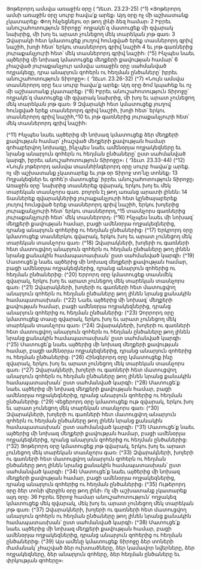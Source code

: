 
Յոթերորդ ամսվա առաջին օրը
( Ղեւտ. 23.23-25)
(^1) «Յոթերորդ ամսի առաջին օրը սուրբ հավա՛ք արեք։ Այդ օրը ոչ մի աշխատանք չկատարեք։ Փող հնչեցնելու օր թող
լինի ձեզ համար։ 2 Իբրեւ անուշահոտություն Տիրոջը՝ ողջակե՛զ մատուցեք մի զվարակ նախրից, մի խոյ եւ արատ
չունեցող մեկ տարեկան յոթ գառ։ 3 Զվարակի հետ կմատուցեք յուղով հունցված երեք տասներորդ գրիվ նաշիհ, խոյի
հետ՝ երկու տասներորդ գրիվ նաշիհ 4 եւ յոթ գառներից յուրաքանչյուրի հետ՝ մեկ տասներորդ գրիվ նաշիհ։
(^5) Ինչպես նաեւ այծերից մի նոխազ կմատուցեք մեղքերի քավության համար՝ 6 չհաշված յուրաքանչյուր ամսվա
առաջին օրը սահմանված ողջակեզը, դրա անարյուն զոհերն ու հեղման ընծաները՝ իբրեւ անուշահոտություն Տիրոջը»։
( _Ղեւտ_. 23.26-32)
(^7) «Նույն ամսվա տասներորդ օրը եւս սուրբ հավա՛ք արեք։ Այդ օրը ծոմ կպահեք եւ ոչ մի աշխատանք չկատարեք։
(^8) Իբրեւ անուշահոտություն Տիրոջը՝ ողջակե՛զ մատուցեք մի զվարակ նախրից, մի խոյ եւ արատ չունեցող մեկ տարեկան
յոթ գառ։ 9 Զվարակի հետ կմատուցեք յուղով հունցված երեք տասներորդ գրիվ նաշիհ, խոյի հետ՝ երկու տասներորդ
գրիվ նաշիհ,^10 եւ յոթ գառներից յուրաքանչյուրի հետ՝ մեկ տասներորդ գրիվ նաշիհ։


(^11) Ինչպես նաեւ այծերից մի նոխազ կմատուցեք ձեր մեղքերի քավության համար՝ չհաշված մեղքերի քավության
համար զոհաբերվող նոխազը, ինչպես նաեւ ամենօրյա ողջակեզները եւ նրանց անարյուն զոհերն ու հեղման ընծաները՝
ըստ սահմանված կարգի, իբրեւ անուշահոտություն Տիրոջը»։
( _Ղեւտ_. 23.33-44)
(^12) «Նույն յոթերորդ ամսվա տասնհինգերորդ օրը սուրբ հավա՛ք արեք. ոչ մի աշխատանք չկատարեք եւ յոթ օր Տիրոջ
տո՛նը տոնեք։ 13 Ողջակեզներ եւ զոհե՛ր մատուցեք՝ իբրեւ անուշահոտություն Տիրոջը։
Առաջին օրը՝ նախրից տասներեք զվարակ, երկու խոյ եւ մեկ տարեկան տասնչորս գառ. բոլորն էլ թող առանց արատի
լինեն։ 14 Տասներեք զվարակներից յուրաքանչյուրի հետ կընծայաբերեք յուղով հունցված երեք տասներորդ գրիվ նաշիհ,
երկու խոյերից յուրաքանչյուրի հետ՝ երկու տասներորդ,^15 տասնչորս գառներից յուրաքանչյուրի հետ՝ մեկ տասներորդ։
(^16) Ինչպես նաեւ մի նոխազ՝ մեղքերի քավության համար, բացի ամենօրյա ողջակեզներից, դրանց անարյուն զոհերից
ու հեղման ընծաներից։
(^17) Երկրորդ օրը կմատուցեք տասներկու զվարակ, երկու խոյ եւ արատ չունեցող մեկ տարեկան տասնչորս գառ։
(^18) Զվարակների, խոյերի ու գառների հետ մատուցվող անարյուն զոհերն ու հեղման ընծաները թող լինեն նրանց
քանակին համապատասխան՝ ըստ սահմանված կարգի։
(^19) Մատուցե՛ք նաեւ այծերից մի նոխազ մեղքերի քավության համար, բացի ամենօրյա ողջակեզներից, դրանց
անարյուն զոհերից ու հեղման ընծաներից։
(^20) Երրորդ օրը կմատուցեք տասնմեկ զվարակ, երկու խոյ եւ արատ չունեցող մեկ տարեկան տասնչորս գառ։
(^21) Զվարակների, խոյերի ու գառների հետ մատուցվող անարյուն զոհերն ու հեղման ընծաները թող լինեն նրանց
քանակին համապատասխան։
(^22) Նաեւ այծերից մի նոխազ՝ մեղքերի քավության համար, բացի ամենօրյա ողջակեզներից, դրանց անարյուն զոհերից
ու հեղման ընծաներից։
(^23) Չորրորդ օրը կմատուցեք տասը զվարակ, երկու խոյ եւ արատ չունեցող մեկ տարեկան տասնչորս գառ։
(^24) Զվարակների, խոյերի ու գառների հետ մատուցվող անարյուն զոհերն ու հեղման ընծաները թող լինեն նրանց
քանակին համապատասխան՝ ըստ սահմանված կարգի։
(^25) Մատուցե՛ք նաեւ այծերից մի նոխազ մեղքերի քավության համար, բացի ամենօրյա ողջակեզներից, դրանց
անարյուն զոհերից ու հեղման ընծաներից։
(^26) Հինգերորդ օրը կմատուցեք ինը զվարակ, երկու խոյ եւ արատ չունեցող մեկ տարեկան տասնչորս գառ։
(^27) Զվարակների, խոյերի ու գառների հետ մատուցվող անարյուն զոհերն ու հեղման ընծաները թող լինեն նրանց
քանակին համապատասխան՝ ըստ սահմանված կարգի։
(^28) Մատուցե՛ք նաեւ այծերից մի նոխազ մեղքերի քավության համար, բացի ամենօրյա ողջակեզներից, դրանց
անարյուն զոհերից ու հեղման ընծաներից։
(^29) Վեցերորդ օրը կմատուցեք ութ զվարակ, երկու խոյ եւ արատ չունեցող մեկ տարեկան տասնչորս գառ։
(^30) Զվարակների, խոյերի ու գառների հետ մատուցվող անարյուն զոհերն ու հեղման ընծաները թող լինեն նրանց
քանակին համապատասխան՝ ըստ սահմանված կարգի։
(^31) Մատուցե՛ք նաեւ այծերից մի նոխազ մեղքերի քավության համար, բացի ամենօրյա ողջակեզներից, դրանց
անարյուն զոհերից ու հեղման ընծաներից։
(^32) Յոթերորդ օրը կմատուցեք յոթ զվարակ, երկու խոյ եւ արատ չունեցող մեկ տարեկան տասնչորս գառ։
(^33) Զվարակների, խոյերի ու գառների հետ մատուցվող անարյուն զոհերն ու հեղման ընծաները թող լինեն նրանց
քանակին համապատասխան՝ ըստ սահմանված կարգի։
(^34) Մատուցե՛ք նաեւ այծերից մի նոխազ մեղքերի քավության համար, բացի ամենօրյա ողջակեզներից, դրանց
անարյուն զոհերից ու հեղման ընծաներից։
(^35) Ութերորդ օրը ձեր տոնի վերջին օրը թող լինի։ Ոչ մի աշխատանք չկատարեք այդ օրը։ 36 Իբրեւ Տիրոջ համար
անուշահոտություն՝ ողջակեզ կմատուցեք մեկ զվարակ, մեկ խոյ եւ արատ չունեցող մեկ տարեկան յոթ գառ։
(^37) Զվարակների, խոյերի ու գառների հետ մատուցվող անարյուն զոհերն ու հեղման ընծաները թող լինեն նրանց
քանակին համապատասխան՝ ըստ սահմանված կարգի։
(^38) Մատուցե՛ք նաեւ այծերից մի նոխազ մեղքերի քավության համար, բացի ամենօրյա ողջակեզներից, դրանց
անարյուն զոհերից ու հեղման ընծաներից։
(^39) Այս ամենը կմատուցեք Տիրոջը ձեր տոների ժամանակ՝ չհաշված ձեր ուխտածները, ձեր կամավոր նվերները, ձեր
ողջակեզները, ձեր անարյուն զոհերը, ձեր հեղման ընծաները եւ փրկության զոհերը»։
